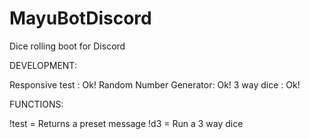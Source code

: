 # MayuBotDiscord
Dice rolling boot for Discord

DEVELOPMENT:

Responsive test : Ok!
Random Number Generator: Ok!
3 way dice : Ok!

FUNCTIONS:

!test = Returns a preset message
!d3 =  Run a 3 way dice

